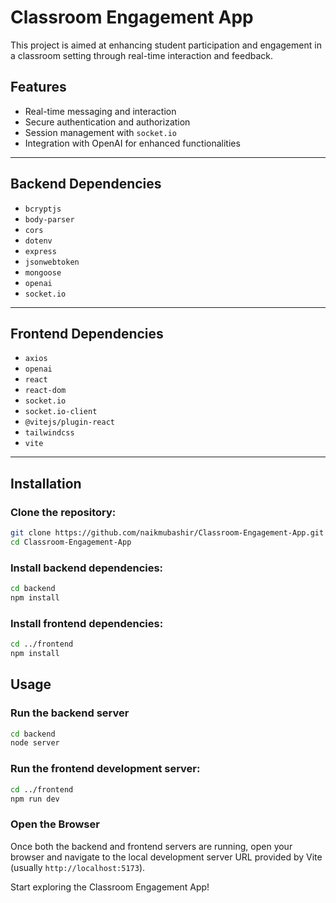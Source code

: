 # Classroom Engagement App

This project is aimed at enhancing student participation and engagement in a classroom setting through real-time interaction and feedback.

## Features
- Real-time messaging and interaction
- Secure authentication and authorization
- Session management with `socket.io`
- Integration with OpenAI for enhanced functionalities

---

## Backend Dependencies
- `bcryptjs`
- `body-parser`
- `cors`
- `dotenv`
- `express`
- `jsonwebtoken`
- `mongoose`
- `openai`
- `socket.io`

---

## Frontend Dependencies
- `axios`
- `openai`
- `react`
- `react-dom`
- `socket.io`
- `socket.io-client`
- `@vitejs/plugin-react`
- `tailwindcss`
- `vite`

---

## Installation

### Clone the repository:
```bash
git clone https://github.com/naikmubashir/Classroom-Engagement-App.git
cd Classroom-Engagement-App
```
### Install backend dependencies:
```bash
cd backend
npm install
```
### Install frontend dependencies:
```bash
cd ../frontend
npm install
```

## Usage

### Run the backend server
```bash
cd backend
node server
```

### Run the frontend development server:
```bash
cd ../frontend
npm run dev
```

### Open the Browser

Once both the backend and frontend servers are running, open your browser and navigate to the local development server URL provided by Vite (usually `http://localhost:5173`).

Start exploring the Classroom Engagement App!

